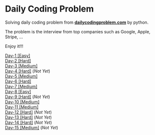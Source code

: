 # Daily Coding Problem

Solving daily coding problem from **[dailycodingproblem.com](https://www.dailycodingproblem.com/)** by python.

The problem is the interview from top companies such as Google, Apple, Stripe, ...

Enjoy it!!!

[Day-1 [Easy]](https://github.com/canhminhdo/dailycodingproblem/blob/master/day-1/problem.ipynb)<br/>
[Day-2 [Hard]](https://github.com/canhminhdo/dailycodingproblem/blob/master/day-2/problem.ipynb)<br/>
[Day-3 [Medium]](https://github.com/canhminhdo/dailycodingproblem/blob/master/day-3/problem.ipynb)<br/>
[Day-4 [Hard]](https://github.com/canhminhdo/dailycodingproblem/blob/master/day-4/problem.ipynb) (_Not Yet_)<br/>
[Day-5 [Medium]](https://github.com/canhminhdo/dailycodingproblem/blob/master/day-5/problem.ipynb)<br/>
[Day-6 [Hard]](https://github.com/canhminhdo/dailycodingproblem/blob/master/day-6/problem.ipynb)<br/>
[Day-7 [Medium]](https://github.com/canhminhdo/dailycodingproblem/blob/master/day-7/problem.ipynb)<br/>
[Day-8 [Easy]](https://github.com/canhminhdo/dailycodingproblem/blob/master/day-8/problem.ipynb)<br/>
[Day-9 [Hard]](https://github.com/canhminhdo/dailycodingproblem/blob/master/day-9/problem.ipynb) (_Not Yet_)<br/>
[Day-10 [Medium]](https://github.com/canhminhdo/dailycodingproblem/blob/master/day-10/problem.ipynb)<br/>
[Day-11 [Medium]](https://github.com/canhminhdo/dailycodingproblem/blob/master/day-11/problem.ipynb)<br/>
[Day-12 [Hard]](https://github.com/canhminhdo/dailycodingproblem/blob/master/day-12/problem.ipynb) (_Not Yet_)<br/>
[Day-13 [Hard]](https://github.com/canhminhdo/dailycodingproblem/blob/master/day-13/problem.ipynb) (_Not Yet_)<br/>
[Day-14 [Hard]](https://github.com/canhminhdo/dailycodingproblem/blob/master/day-14/problem.ipynb) (_Not Yet_)<br/>
[Day-15 [Medium]](https://github.com/canhminhdo/dailycodingproblem/blob/master/day-15/problem.ipynb) (_Not Yet_)<br/>
